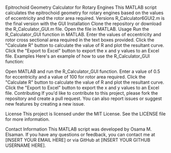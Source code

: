 Epitrochoid Geometry Calculator for Rotary Engines
This MATLAB script calculates the epitrochoid geometry for rotary engines based on the values of eccentricity and the rotor area required.
Versions
R_Calculator6GUI2.m is the final version with the GUI
Installation
Clone the repository or download the R_Calculator_GUI.m file.
Open the file in MATLAB.
Usage
Run the R_Calculator_GUI function in MATLAB.
Enter the values of eccentricity and rotor cross sectional area required in the text boxes provided.
Click the "Calculate R" button to calculate the value of R and plot the resultant curve.
Click the "Export to Excel" button to export the x and y values to an Excel file.
Examples
Here's an example of how to use the R_Calculator_GUI function:

Open MATLAB and run the R_Calculator_GUI function.
Enter a value of 0.5 for eccentricity and a value of 100 for rotor area required.
Click the "Calculate R" button to calculate the value of R and plot the resultant curve.
Click the "Export to Excel" button to export the x and y values to an Excel file.
Contributing
If you'd like to contribute to this project, please fork the repository and create a pull request. You can also report issues or suggest new features by creating a new issue.

License
This project is licensed under the MIT License. See the LICENSE file for more information.

Contact Information
This MATLAB script was developed by Osama M. Elsaman. If you have any questions or feedback, you can contact me at [INSERT YOUR EMAIL HERE] or via GitHub at [INSERT YOUR GITHUB USERNAME HERE].
